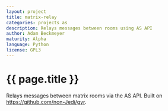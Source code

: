 ```yaml
---
layout: project
title: matrix-relay
categories: projects as
description: Relays messages between rooms using AS API
author: Adam Beckmeyer
maturity: Alpha
language: Python
license: GPL3
---
```


# {{ page.title }}
Relays messages between matrix rooms via the AS API.
Built on https://github.com/non-Jedi/gyr.
